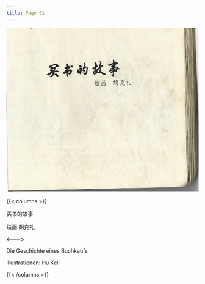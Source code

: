 ```yaml
---
title: Page 01
---
```


![luxun front](../../../images/luxun/MaiShuDeGuShi/1-page-00001.jpg)

{{< columns >}}

买书的故事

绘画 胡克礼

<--->

Die Geschichte eines Buchkaufs

Illustrationen: Hu Keli

{{< /columns >}}